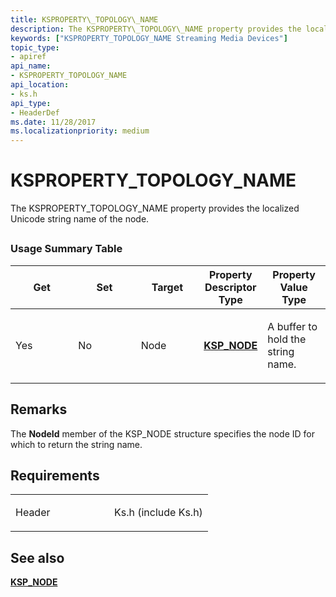 ```yaml
---
title: KSPROPERTY\_TOPOLOGY\_NAME
description: The KSPROPERTY\_TOPOLOGY\_NAME property provides the localized Unicode string name of the node.
keywords: ["KSPROPERTY_TOPOLOGY_NAME Streaming Media Devices"]
topic_type:
- apiref
api_name:
- KSPROPERTY_TOPOLOGY_NAME
api_location:
- ks.h
api_type:
- HeaderDef
ms.date: 11/28/2017
ms.localizationpriority: medium
---
```


# KSPROPERTY\_TOPOLOGY\_NAME


The KSPROPERTY\_TOPOLOGY\_NAME property provides the localized Unicode string name of the node.

## <span id="ddk_ksproperty_topology_name_ks"></span><span id="DDK_KSPROPERTY_TOPOLOGY_NAME_KS"></span>


### Usage Summary Table

<table>
<colgroup>
<col width="20%" />
<col width="20%" />
<col width="20%" />
<col width="20%" />
<col width="20%" />
</colgroup>
<thead>
<tr class="header">
<th>Get</th>
<th>Set</th>
<th>Target</th>
<th>Property Descriptor Type</th>
<th>Property Value Type</th>
</tr>
</thead>
<tbody>
<tr class="odd">
<td><p>Yes</p></td>
<td><p>No</p></td>
<td><p>Node</p></td>
<td><p><a href="/windows-hardware/drivers/ddi/ks/ns-ks-ksp_node" data-raw-source="[&lt;strong&gt;KSP_NODE&lt;/strong&gt;](/windows-hardware/drivers/ddi/ks/ns-ks-ksp_node)"><strong>KSP_NODE</strong></a></p></td>
<td><p>A buffer to hold the string name.</p></td>
</tr>
</tbody>
</table>

 

Remarks
-------

The **NodeId** member of the KSP\_NODE structure specifies the node ID for which to return the string name.

Requirements
------------

<table>
<colgroup>
<col width="50%" />
<col width="50%" />
</colgroup>
<tbody>
<tr class="odd">
<td><p>Header</p></td>
<td>Ks.h (include Ks.h)</td>
</tr>
</tbody>
</table>

## See also


[**KSP\_NODE**](/windows-hardware/drivers/ddi/ks/ns-ks-ksp_node)

